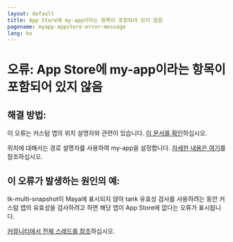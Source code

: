 ```yaml
---
layout: default
title: App Store에 my-app이라는 항목이 포함되어 있지 않음
pagename: myapp-appstore-error-message
lang: ko
---
```


# 오류: App Store에 my-app이라는 항목이 포함되어 있지 않음

## 해결 방법:

이 오류는 커스텀 앱의 위치 설명자와 관련이 있습니다. [이 문서를 확인](https://developer.shotgunsoftware.com/2e5ed7bb/#part-6-preparing-your-first-release)하십시오.

위치에 대해서는 경로 설명자를 사용하여 my-app을 설정합니다. [자세한 내용은 여기](https://developer.shotgridsoftware.com/tk-core/descriptor.html#pointing-to-a-path-on-disk)를 참조하십시오.

## 이 오류가 발생하는 원인의 예:

tk-multi-snapshot이 Maya에 표시되지 않아 tank 유효성 검사를 사용하려는 동안 커스텀 앱의 유효성을 검사하려고 하면 해당 앱이 App Store에 없다는 오류가 표시됩니다.

[커뮤니티에서 전체 스레드를 참조](https://community.shotgridsoftware.com/t/tank-validate-errors-on-custom-apps/10674)하십시오.

